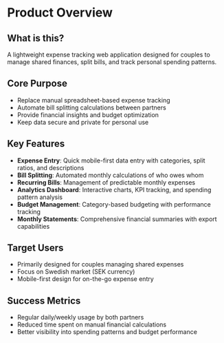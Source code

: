 # Product Overview

## What is this?
A lightweight expense tracking web application designed for couples to manage shared finances, split bills, and track personal spending patterns.

## Core Purpose
- Replace manual spreadsheet-based expense tracking
- Automate bill splitting calculations between partners
- Provide financial insights and budget optimization
- Keep data secure and private for personal use

## Key Features
- **Expense Entry**: Quick mobile-first data entry with categories, split ratios, and descriptions
- **Bill Splitting**: Automated monthly calculations of who owes whom
- **Recurring Bills**: Management of predictable monthly expenses
- **Analytics Dashboard**: Interactive charts, KPI tracking, and spending pattern analysis
- **Budget Management**: Category-based budgeting with performance tracking
- **Monthly Statements**: Comprehensive financial summaries with export capabilities

## Target Users
- Primarily designed for couples managing shared expenses
- Focus on Swedish market (SEK currency)
- Mobile-first design for on-the-go expense entry

## Success Metrics
- Regular daily/weekly usage by both partners
- Reduced time spent on manual financial calculations
- Better visibility into spending patterns and budget performance